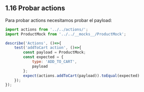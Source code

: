 ## 1.16 Probar actions

Para probar actions necesitamos probar el payload:

``` javascript
import actions from '../../actions/';
import ProductMock from '../../__mocks__/ProductMock';

describe('Actions', ()=>{
    test('addToCart action', ()=>{
        const payload = ProductMock;
        const expected = {
            type: 'ADD_TO_CART',
            payload
        };
        expect(actions.addToCart(payload)).toEqual(expected)
    });
});
```

